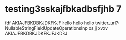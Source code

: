 # testing3sskajfbkadbsfjhb 7

fdf
AKIAJFBKDBKJDKFKJF
hello
hello
hello
twitter_url?: NullableStringFieldUpdateOperationsInp
xs
jj
xvxv
AKIAJFBKDBKJDKFKJFJKDSJ
